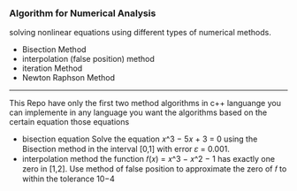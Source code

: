### Algorithm for Numerical Analysis

solving nonlinear equations using different types of numerical methods.
- Bisection Method
- interpolation (false position) method
- iteration Method
- Newton Raphson Method

---
This Repo have only the first two method algorithms in c++ languange you can implemente in any language you want the algorithms based on the certain equation those equations
- bisection equation
Solve the equation 𝑥^3 − 5𝑥 + 3 = 0 using the Bisection method in the interval [0,1] with error 𝜀 = 0.001.
- interpolation method
the function 𝑓(𝑥) = 𝑥^3 − 𝑥^2 − 1 has exactly one zero in [1,2]. Use method of false position to approximate the zero of 𝑓 to within the tolerance 10−4
